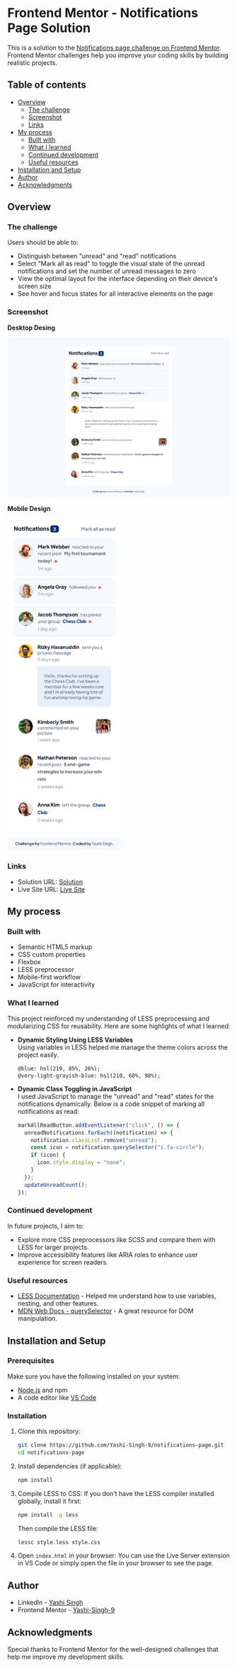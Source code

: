# Frontend Mentor - Notifications Page Solution

This is a solution to the [Notifications page challenge on Frontend Mentor](https://www.frontendmentor.io/challenges/notifications-page-DqK5QAmKbC). Frontend Mentor challenges help you improve your coding skills by building realistic projects. 

## Table of contents

- [Overview](#overview)
  - [The challenge](#the-challenge)
  - [Screenshot](#screenshot)
  - [Links](#links)
- [My process](#my-process)
  - [Built with](#built-with)
  - [What I learned](#what-i-learned)
  - [Continued development](#continued-development)
  - [Useful resources](#useful-resources)
- [Installation and Setup](#installation-and-setup)
- [Author](#author)
- [Acknowledgments](#acknowledgments)

## Overview

### The challenge

Users should be able to:

- Distinguish between "unread" and "read" notifications
- Select "Mark all as read" to toggle the visual state of the unread notifications and set the number of unread messages to zero
- View the optimal layout for the interface depending on their device's screen size
- See hover and focus states for all interactive elements on the page

### Screenshot

**Desktop Desing**

![Notifications Page Screenshot](design/desktop-design.png)

**Mobile Design**

<img src="design/mobile-design.png" height="750" >

### Links

- Solution URL: [Solution](https://www.frontendmentor.io/solutions/notifications-page-_IGb2aHmB6)
- Live Site URL: [Live Site](https://yashi-singh-9.github.io/Notifications-Page/)

## My process

### Built with

- Semantic HTML5 markup
- CSS custom properties
- Flexbox
- LESS preprocessor
- Mobile-first workflow
- JavaScript for interactivity

### What I learned

This project reinforced my understanding of LESS preprocessing and modularizing CSS for reusability. Here are some highlights of what I learned:

- **Dynamic Styling Using LESS Variables**  
  Using variables in LESS helped me manage the theme colors across the project easily.

  ```less
  @blue: hsl(219, 85%, 26%);
  @very-light-grayish-blue: hsl(210, 60%, 98%);
  ```

- **Dynamic Class Toggling in JavaScript**  
  I used JavaScript to manage the "unread" and "read" states for the notifications dynamically. Below is a code snippet of marking all notifications as read:

  ```js
  markAllReadButton.addEventListener("click", () => {
    unreadNotifications.forEach((notification) => {
      notification.classList.remove("unread");
      const icon = notification.querySelector("i.fa-circle");
      if (icon) {
        icon.style.display = "none";
      }
    });
    updateUnreadCount();
  });
  ```

### Continued development

In future projects, I aim to:

- Explore more CSS preprocessors like SCSS and compare them with LESS for larger projects.
- Improve accessibility features like ARIA roles to enhance user experience for screen readers.

### Useful resources

- [LESS Documentation](https://lesscss.org/) - Helped me understand how to use variables, nesting, and other features.
- [MDN Web Docs - querySelector](https://developer.mozilla.org/en-US/docs/Web/API/Document/querySelector) - A great resource for DOM manipulation.

## Installation and Setup

### Prerequisites
Make sure you have the following installed on your system:
- [Node.js](https://nodejs.org/en/) and npm
- A code editor like [VS Code](https://code.visualstudio.com/)

### Installation

1. Clone this repository:
   ```bash
   git clone https://github.com/Yashi-Singh-9/notifications-page.git
   cd notifications-page
   ```

2. Install dependencies (if applicable):
   ```bash
   npm install
   ```

3. Compile LESS to CSS:
   If you don’t have the LESS compiler installed globally, install it first:
   ```bash
   npm install -g less
   ```
   Then compile the LESS file:
   ```bash
   lessc style.less style.css
   ```

4. Open `index.html` in your browser:
   You can use the Live Server extension in VS Code or simply open the file in your browser to see the page.

## Author

- LinkedIn - [Yashi Singh](https://www.linkedin.com/in/yashi-singh-b4143a246)
- Frontend Mentor - [Yashi-Singh-9](https://www.frontendmentor.io/profile/Yashi-Singh-9)

## Acknowledgments

Special thanks to Frontend Mentor for the well-designed challenges that help me improve my development skills.
